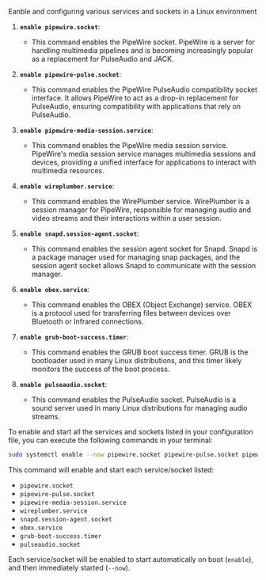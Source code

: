 Eanble and configuring various services and sockets in a Linux environment

1. **`enable pipewire.socket`**:
   - This command enables the PipeWire socket. PipeWire is a server for handling multimedia pipelines and is becoming increasingly popular as a replacement for PulseAudio and JACK.

2. **`enable pipewire-pulse.socket`**:
   - This command enables the PipeWire PulseAudio compatibility socket interface. It allows PipeWire to act as a drop-in replacement for PulseAudio, ensuring compatibility with applications that rely on PulseAudio.

3. **`enable pipewire-media-session.service`**:
   - This command enables the PipeWire media session service. PipeWire's media session service manages multimedia sessions and devices, providing a unified interface for applications to interact with multimedia resources.

4. **`enable wireplumber.service`**:
   - This command enables the WirePlumber service. WirePlumber is a session manager for PipeWire, responsible for managing audio and video streams and their interactions within a user session.

5. **`enable snapd.session-agent.socket`**:
   - This command enables the session agent socket for Snapd. Snapd is a package manager used for managing snap packages, and the session agent socket allows Snapd to communicate with the session manager.

6. **`enable obex.service`**:
   - This command enables the OBEX (Object Exchange) service. OBEX is a protocol used for transferring files between devices over Bluetooth or Infrared connections.

7. **`enable grub-boot-success.timer`**:
   - This command enables the GRUB boot success timer. GRUB is the bootloader used in many Linux distributions, and this timer likely monitors the success of the boot process.

8. **`enable pulseaudio.socket`**:
   - This command enables the PulseAudio socket. PulseAudio is a sound server used in many Linux distributions for managing audio streams.

To enable and start all the services and sockets listed in your configuration file, you can execute the following commands in your terminal:

```bash
sudo systemctl enable --now pipewire.socket pipewire-pulse.socket pipewire-media-session.service wireplumber.service snapd.session-agent.socket obex.service grub-boot-success.timer pulseaudio.socket
```

This command will enable and start each service/socket listed:

- `pipewire.socket`
- `pipewire-pulse.socket`
- `pipewire-media-session.service`
- `wireplumber.service`
- `snapd.session-agent.socket`
- `obex.service`
- `grub-boot-success.timer`
- `pulseaudio.socket`

Each service/socket will be enabled to start automatically on boot (`enable`), and then immediately started (`--now`).
